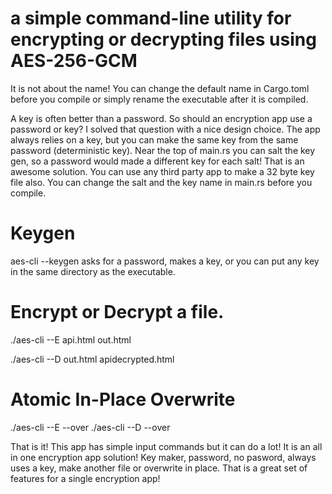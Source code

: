 # a simple command-line utility for encrypting or decrypting files using AES-256-GCM 

It is not about the name! You can change the default name in Cargo.toml before you compile or simply rename the executable after it is compiled. 

A key is often better than a password. So should an encryption app use a password or key? I solved that question with a nice design choice. The app always relies on a key, but you can make the same key from the same password (deterministic key). Near the top of main.rs you can salt the key gen, so a password would made a different key for each salt! That is an awesome solution. You can use any third party app to make a 32 byte key file also. You can change the salt and the key name in main.rs before you compile. 

# Keygen
aes-cli --keygen  asks for a password, makes a key, or you can put any key in the same directory as the executable. 

# Encrypt or Decrypt a file. 

./aes-cli --E api.html out.html

./aes-cli --D out.html apidecrypted.html




# Atomic In-Place Overwrite

./aes-cli --E --over <file>
./aes-cli --D --over <file>


That is it! This app has simple input commands but it can do a lot! It is an all in one encryption app solution! Key maker, password, no pasword, always uses a key, make another file or overwrite in place. That is a great set of features for a single encryption app! 



